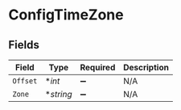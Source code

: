 # ConfigTimeZone


## Fields

| Field              | Type               | Required           | Description        |
| ------------------ | ------------------ | ------------------ | ------------------ |
| `Offset`           | **int*             | :heavy_minus_sign: | N/A                |
| `Zone`             | **string*          | :heavy_minus_sign: | N/A                |